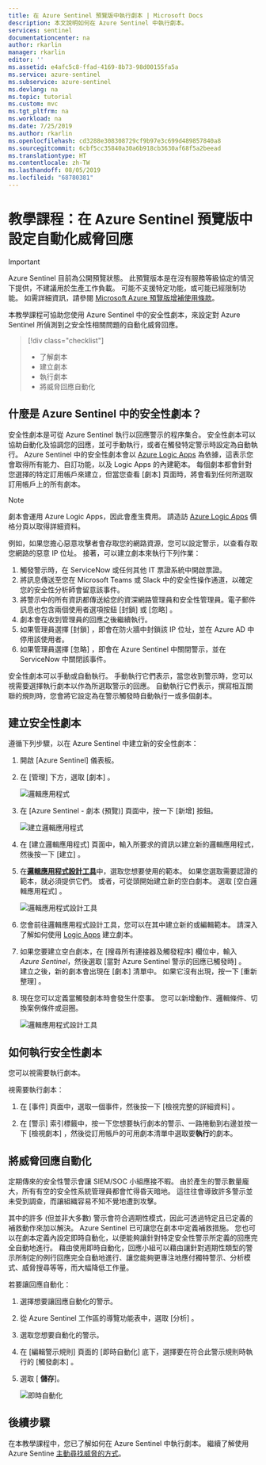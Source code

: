 ```yaml
---
title: 在 Azure Sentinel 預覽版中執行劇本 | Microsoft Docs
description: 本文說明如何在 Azure Sentinel 中執行劇本。
services: sentinel
documentationcenter: na
author: rkarlin
manager: rkarlin
editor: ''
ms.assetid: e4afc5c8-ffad-4169-8b73-98d00155fa5a
ms.service: azure-sentinel
ms.subservice: azure-sentinel
ms.devlang: na
ms.topic: tutorial
ms.custom: mvc
ms.tgt_pltfrm: na
ms.workload: na
ms.date: 7/25/2019
ms.author: rkarlin
ms.openlocfilehash: cd3288e308308729cf9b97e3c699d489857840a8
ms.sourcegitcommit: 6cbf5cc35840a30a6b918cb3630af68f5a2beead
ms.translationtype: HT
ms.contentlocale: zh-TW
ms.lasthandoff: 08/05/2019
ms.locfileid: "68780381"
---
```

# <a name="tutorial-set-up-automated-threat-responses-in-azure-sentinel-preview"></a>教學課程：在 Azure Sentinel 預覽版中設定自動化威脅回應

> [!IMPORTANT]
> Azure Sentinel 目前為公開預覽狀態。
> 此預覽版本是在沒有服務等級協定的情況下提供，不建議用於生產工作負載。 可能不支援特定功能，或可能已經限制功能。 如需詳細資訊，請參閱 [Microsoft Azure 預覽版增補使用條款](https://azure.microsoft.com/support/legal/preview-supplemental-terms/)。

本教學課程可協助您使用 Azure Sentinel 中的安全性劇本，來設定對 Azure Sentinel 所偵測到之安全性相關問題的自動化威脅回應。


> [!div class="checklist"]
> * 了解劇本
> * 建立劇本
> * 執行劇本
> * 將威脅回應自動化


## <a name="what-is-a-security-playbook-in-azure-sentinel"></a>什麼是 Azure Sentinel 中的安全性劇本？

安全性劇本是可從 Azure Sentinel 執行以回應警示的程序集合。 安全性劇本可以協助自動化及協調您的回應，並可手動執行，或者在觸發特定警示時設定為自動執行。 Azure Sentinel 中的安全性劇本會以 [Azure Logic Apps](https://docs.microsoft.com/azure/logic-apps/logic-apps-what-are-logic-apps) 為依據，這表示您會取得所有能力、自訂功能，以及 Logic Apps 的內建範本。 每個劇本都會針對您選擇的特定訂用帳戶來建立，但當您查看 [劇本] 頁面時，將會看到任何所選取訂用帳戶上的所有劇本。

> [!NOTE]
> 劇本會運用 Azure Logic Apps，因此會產生費用。 請造訪 [Azure Logic Apps](https://azure.microsoft.com/pricing/details/logic-apps/) 價格分頁以取得詳細資料。

例如，如果您擔心惡意攻擊者會存取您的網路資源，您可以設定警示，以查看存取您網路的惡意 IP 位址。 接著，可以建立劇本來執行下列作業：
1. 觸發警示時，在 ServiceNow 或任何其他 IT 票證系統中開啟票證。
2. 將訊息傳送至您在 Microsoft Teams 或 Slack 中的安全性操作通道，以確定您的安全性分析師會留意該事件。
3. 將警示中的所有資訊都傳送給您的資深網路管理員和安全性管理員。電子郵件訊息也包含兩個使用者選項按鈕 [封鎖]  或 [忽略]  。
4. 劇本會在收到管理員的回應之後繼續執行。
5. 如果管理員選擇 [封鎖]  ，即會在防火牆中封鎖該 IP 位址，並在 Azure AD 中停用該使用者。
6. 如果管理員選擇 [忽略]  ，即會在 Azure Sentinel 中關閉警示，並在 ServiceNow 中關閉該事件。

安全性劇本可以手動或自動執行。 手動執行它們表示，當您收到警示時，您可以視需要選擇執行劇本以作為所選取警示的回應。 自動執行它們表示，撰寫相互關聯的規則時，您會將它設定為在警示觸發時自動執行一或多個劇本。


## <a name="create-a-security-playbook"></a>建立安全性劇本

遵循下列步驟，以在 Azure Sentinel 中建立新的安全性劇本：

1. 開啟 [Azure Sentinel]  儀表板。
2. 在 [管理]  下方，選取 [劇本]  。

   ![邏輯應用程式](./media/tutorial-respond-threats-playbook/playbookimg.png)

3. 在 [Azure Sentinel - 劇本 (預覽)]  頁面中，按一下 [新增]  按鈕。

   ![建立邏輯應用程式](./media/tutorial-respond-threats-playbook/create-playbook.png) 

4. 在 [建立邏輯應用程式]  頁面中，輸入所要求的資訊以建立新的邏輯應用程式，然後按一下 [建立]  。 

5. 在[**邏輯應用程式設計工具**](../logic-apps/logic-apps-overview.md)中，選取您想要使用的範本。 如果您選取需要認證的範本，就必須提供它們。 或者，可從頭開始建立新的空白劇本。 選取 [空白邏輯應用程式]  。 

   ![邏輯應用程式設計工具](./media/tutorial-respond-threats-playbook/playbook-template.png)

6. 您會前往邏輯應用程式設計工具，您可以在其中建立新的或編輯範本。 請深入了解如何使用 [Logic Apps](../logic-apps/logic-apps-create-logic-apps-from-templates.md) 建立劇本。

7. 如果您要建立空白劇本，在 [搜尋所有連接器及觸發程序]  欄位中，輸入 *Azure Sentinel*，然後選取 [當對 Azure Sentinel 警示的回應已觸發時]  。 <br>建立之後，新的劇本會出現在 [劇本]  清單中。 如果它沒有出現，按一下 [重新整理]  。 

7. 現在您可以定義當觸發劇本時會發生什麼事。 您可以新增動作、邏輯條件、切換案例條件或迴圈。

   ![邏輯應用程式設計工具](./media/tutorial-respond-threats-playbook/logic-app.png)

## <a name="how-to-run-a-security-playbook"></a>如何執行安全性劇本

您可以視需要執行劇本。

視需要執行劇本：

1. 在 [事件]  頁面中，選取一個事件，然後按一下 [檢視完整的詳細資料]  。

2. 在 [警示]  索引標籤中，按一下您想要執行劇本的警示、一路捲動到右邊並按一下 [檢視劇本]  ，然後從訂用帳戶的可用劇本清單中選取要**執行**的劇本。 



## <a name="automate-threat-responses"></a>將威脅回應自動化

定期傳來的安全性警示會讓 SIEM/SOC 小組應接不暇。 由於產生的警示數量龐大，所有有空的安全性系統管理員都會忙得昏天暗地。 這往往會導致許多警示並未受到調查，而讓組織容易不知不覺地遭到攻擊。 

其中的許多 (但並非大多數) 警示會符合週期性模式，因此可透過特定且已定義的補救動作來加以解決。 Azure Sentinel 已可讓您在劇本中定義補救措施。 您也可以在劇本定義內設定即時自動化，以便能夠讓針對特定安全性警示所定義的回應完全自動地進行。 藉由使用即時自動化，回應小組可以藉由讓針對週期性類型的警示所制定的例行回應完全自動地進行、讓您能夠更專注地應付獨特警示、分析模式、威脅搜尋等等，而大幅降低工作量。

若要讓回應自動化：

1. 選擇想要讓回應自動化的警示。
1. 從 Azure Sentinel 工作區的導覽功能表中，選取 [分析]  。
1. 選取您想要自動化的警示。 
1. 在 [編輯警示規則]  頁面的 [即時自動化]  底下，選擇要在符合此警示規則時執行的 [觸發劇本]  。
1. 選取 [ **儲存**]。

   ![即時自動化](./media/tutorial-detect-threats/rt-configuration.png)






## <a name="next-steps"></a>後續步驟

在本教學課程中，您已了解如何在 Azure Sentinel 中執行劇本。 繼續了解使用 Azure Sentine [主動尋找威脅的方式](hunting.md)。


